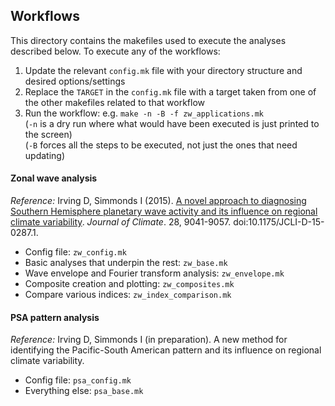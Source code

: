 ## Workflows

This directory contains the makefiles used to execute the analyses described below.
To execute any of the workflows:  

1. Update the relevant `config.mk` file with your directory structure and desired options/settings
2. Replace the `TARGET` in the `config.mk` file with a target taken from one of the other
makefiles related to that workflow
3. Run the workflow: e.g. `make -n -B -f zw_applications.mk`  
(`-n` is a dry run where what would have been executed is just printed to the screen)  
(`-B` forces all the steps to be executed, not just the ones that need updating)  

#### Zonal wave analysis

*Reference:* Irving D, Simmonds I (2015).
[A novel approach to diagnosing Southern Hemisphere planetary wave activity and its influence on regional climate variability](http://journals.ametsoc.org/doi/abs/10.1175/JCLI-D-15-0287.1).
*Journal of Climate*. 28, 9041-9057. doi:10.1175/JCLI-D-15-0287.1.

* Config file: `zw_config.mk`
* Basic analyses that underpin the rest: `zw_base.mk`
* Wave envelope and Fourier transform analysis: `zw_envelope.mk`
* Composite creation and plotting: `zw_composites.mk`
* Compare various indices: `zw_index_comparison.mk`


#### PSA pattern analysis

*Reference:* Irving D, Simmonds I (in preparation).
A new method for identifying the Pacific-South American pattern and its influence on regional climate variability.

* Config file: `psa_config.mk`
* Everything else: `psa_base.mk`
